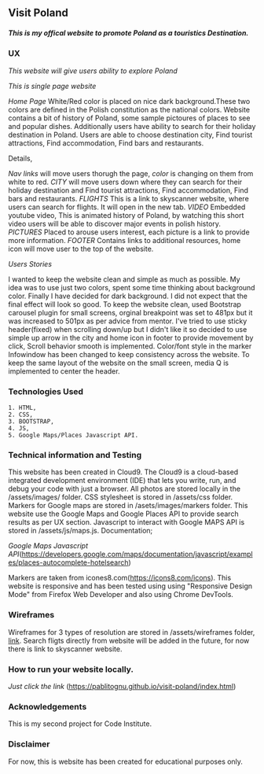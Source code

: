 ## Visit Poland

##### This is my offical website to promote Poland as a touristics Destination. #####


### UX

*This website will give users ability to explore Poland*

*This is single page website* 

*Home Page* White/Red color is placed on nice dark background.These two colors are defined in the Polish constitution as the national colors.
 Website contains a bit of history of Poland, some sample pictoures of places to see and popular dishes. Additionally users have ability to search for their holiday destination in Poland. 
 Users are able to choose destination city, Find tourist attractions, Find accommodation, Find bars and restaurants.

Details,

*Nav links* will move users thorugh the page, *color* is changing on them from white to red.
*CITY* will move users down where they can search for their holiday destination and Find tourist attractions, Find accommodation, Find bars and restaurants.
*FLIGHTS* This is a link to skyscanner website, where users can search for flights. It will open in the new tab.
*VIDEO* Embedded youtube video, This is animated history of Poland, by watching this short video users will be able to discover major events in polish history. 
*PICTURES* Placed to arouse users interest, each picture is a link to provide more information.
*FOOTER* Contains links to additional resources, home icon will move user to the top of the website. 

*Users Stories*

I wanted to keep the website clean and simple as much as possible. My idea was to use just two colors, spent some time thinking about background color. Finally I have decided for dark background.
I did not expect that the final effect will look so good. To keep the website clean, used Bootstrap carousel plugin for small screens, orginal breakpoint was set to 481px but it was increased to 501px as per advice from mentor.
I've tried to use sticky header(fixed) when scrolling down/up but I didn't like it so decided to use simple up arrow in the city and home icon in footer to provide movement by click, Scroll behavior smooth is implemented.
Color/font style in the marker Infowindow has been changed to keep consistency across the website.
To keep the same layout of the website on the small screen, media Q is implemented to center the header.

### Technologies Used

    1. HTML,
    2. CSS,
    3. BOOTSTRAP,
    4. JS,
    5. Google Maps/Places Javascript API.
    
### Technical information and Testing

This website has been created in Cloud9. The Cloud9 is a cloud-based integrated development environment (IDE) that lets you write, run, and debug your code with just a browser.
All photos are stored locally in the /assets/images/ folder.
CSS stylesheet is stored in /assets/css folder.
Markers for Google maps are stored in /asets/images/markers folder.
This website use the Google Maps and Google Places API to provide search results as per UX section.
Javascript to interact with Google MAPS API is stored in /assets/js/maps.js.
Documentation;

*Google Maps Javascript API*(https://developers.google.com/maps/documentation/javascript/examples/places-autocomplete-hotelsearch)

Markers are taken from icones8.com(https://icons8.com/icons).
This website is responsive and has been tested using using "Responsive Design Mode" from Firefox Web Developer and also using Chrome DevTools.

### Wireframes

Wireframes for 3 types of resolution are stored in /assets/wireframes folder,  [link](/assets/wireframes). Search fligts directly from website will be added in the future, for now there is link to skyscanner website.


### How to run your website locally.

*Just click the link*
(https://pablitognu.github.io/visit-poland/index.html)


### Acknowledgements

This is my second project for Code Institute. 

### Disclaimer

For now, this is website has been created for educational purposes only.